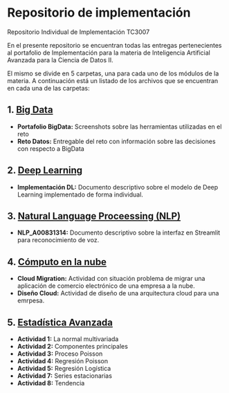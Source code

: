 # Repositorio de implementación
Repositorio Individual de Implementación TC3007

En el presente repositorio se encuentran todas las entregas pertenecientes al portafolio de Implementación para la materia de Inteligencia Artificial Avanzada para la Ciencia de Datos II. 

El mismo se divide en 5 carpetas, una para cada uno de los módulos de la materia. A continuación está un listado de los archivos que se encuentran en cada una de las carpetas:

## 1. [Big Data](https://github.com/sofireyesm1/Implementacion_IA2/tree/main/1.%20Big%20Data)
-  **Portafolio BigData:** Screenshots sobre las herramientas utilizadas en el reto
-  **Reto Datos:** Entregable del reto con información sobre las decisiones con respecto a BigData

## 2. [Deep Learning]()
- **Implementación DL:** Documento descriptivo sobre el modelo de Deep Learning implementado de forma individual.

## 3. [Natural Language Proceessing (NLP)](https://github.com/sofireyesm1/Implementacion_IA2/tree/main/3.%20Natural%20Language%20Processing%20NLP)
- **NLP_A00831314:** Documento descriptivo sobre la interfaz en Streamlit para reconocimiento de voz.

## 4. [Cómputo en la nube](https://github.com/sofireyesm1/Implementacion_IA2/tree/main/4.%20C%C3%B3mputo%20en%20la%20nube)
- **Cloud Migration:** Actividad con situación problema de migrar una aplicación de comercio electrónico de una empresa a la nube.
- **Diseño Cloud:** Actividad de diseño de una arquitectura cloud para una emrpesa.

## 5. [Estadística Avanzada](https://github.com/sofireyesm1/Implementacion_IA2/tree/main/5.%20Estad%C3%ADstica%20Avanzada)
- **Actividad 1:** La normal multivariada
- **Actividad 2:** Componentes principales
- **Actividad 3:** Proceso Poisson
- **Actividad 4:** Regresión Poisson
- **Actividad 5:** Regresión Logística
- **Actividad 7:** Series estacionarias
- **Actividad 8:** Tendencia

